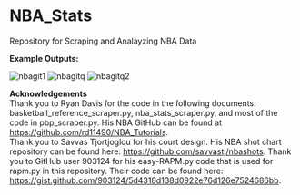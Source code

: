 # NBA_Stats
Repository for Scraping and Analayzing NBA Data

**Example Outputs:**

![nbagit1](https://user-images.githubusercontent.com/57878447/144542999-3d0b55b9-e7a2-4671-9291-7227b6925015.png)
![nbagitq](https://user-images.githubusercontent.com/57878447/144543007-f722fb38-c00b-4254-8d3a-2d30ac4e0552.png)
![nbagitq2](https://user-images.githubusercontent.com/57878447/144543016-dc32cd08-0109-4baf-b8a4-55d3f9b58900.png)


**Acknowledgements**\
Thank you to Ryan Davis for the code in the following documents: basketball_reference_scraper.py, nba_stats_scraper.py, and most of the code in pbp_scraper.py. His NBA GitHub can be found at https://github.com/rd11490/NBA_Tutorials. \
Thank you to Savvas Tjortjoglou for his court design. His NBA shot chart repository can be found here: https://github.com/savvastj/nbashots.
Thank you to GitHub user 903124 for his easy-RAPM.py code that is used for rapm.py in this repository. Their code can be found here: https://gist.github.com/903124/5d4318d138d0922e76d126e7524686bb. 
